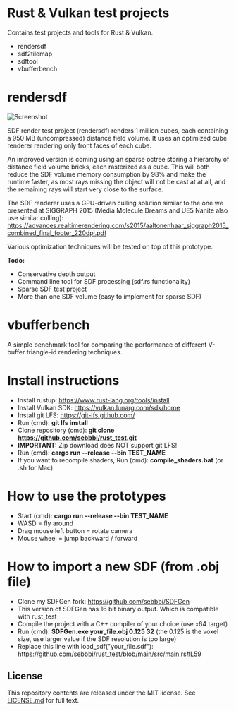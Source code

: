 # Rust & Vulkan test projects
Contains test projects and tools for Rust & Vulkan.

* rendersdf
* sdf2tilemap
* sdftool
* vbufferbench

# rendersdf
![Screenshot](screenshot.jpg)

SDF render test project (rendersdf) renders 1 million cubes, each containing a 950 MB (uncompressed) distance field volume. It uses an optimized cube renderer rendering only front faces of each cube. 

An improved version is coming using an sparse octree storing a hierarchy of distance field volume bricks, each rasterized as a cube. This will both reduce the SDF volume memory consumption by 98% and make the runtime faster, as most rays missing the object will not be cast at at all, and the remaining rays will start very close to the surface.

The SDF renderer uses a GPU-driven culling solution similar to the one we presented at SIGGRAPH 2015 (Media Molecule Dreams and UE5 Nanite also use similar culling):
https://advances.realtimerendering.com/s2015/aaltonenhaar_siggraph2015_combined_final_footer_220dpi.pdf

Various optimization techniques will be tested on top of this prototype.

**Todo:**
* Conservative depth output
* Command line tool for SDF processing (sdf.rs functionality)
* Sparse SDF test project
* More than one SDF volume (easy to implement for sparse SDF)

# vbufferbench
A simple benchmark tool for comparing the performance of different V-buffer triangle-id rendering techniques.

# Install instructions
* Install rustup: https://www.rust-lang.org/tools/install
* Install Vulkan SDK: https://vulkan.lunarg.com/sdk/home
* Install git LFS: https://git-lfs.github.com/
* Run (cmd): **git lfs install**
* Clone repository (cmd): **git clone https://github.com/sebbbi/rust_test.git**
* **IMPORTANT:** Zip download does NOT support git LFS!
* Run (cmd): **cargo run --release --bin TEST_NAME**
* If you want to recompile shaders, Run (cmd): **compile_shaders.bat** (or .sh for Mac)

# How to use the prototypes
* Start (cmd): **cargo run --release --bin TEST_NAME**
* WASD = fly around
* Drag mouse left button = rotate camera
* Mouse wheel = jump backward / forward

# How to import a new SDF (from .obj file)
* Clone my SDFGen fork: https://github.com/sebbbi/SDFGen
* This version of SDFGen has 16 bit binary output. Which is compatible with rust_test
* Compile the project with a C++ compiler of your choice (use x64 target)
* Run (cmd): **SDFGen.exe your_file.obj 0.125 32** (the 0.125 is the voxel size, use larger value if the SDF resolution is too large)
* Replace this line with load_sdf("your_file.sdf"): https://github.com/sebbbi/rust_test/blob/main/src/main.rs#L59

## License
This repository contents are released under the MIT license. See [LICENSE.md](LICENSE.md) for full text.
